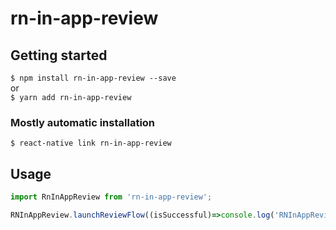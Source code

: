 # rn-in-app-review

## Getting started

`$ npm install rn-in-app-review --save`
<br>or<br>
`$ yarn add rn-in-app-review`

### Mostly automatic installation

`$ react-native link rn-in-app-review`

## Usage
```javascript
import RnInAppReview from 'rn-in-app-review';

RNInAppReview.launchReviewFlow((isSuccessful)=>console.log('RNInAppReview ' , isSuccessful))

```
